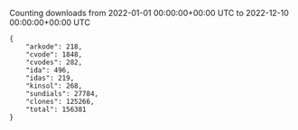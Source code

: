 
Counting downloads from 2022-01-01 00:00:00+00:00 UTC to 2022-12-10 00:00:00+00:00 UTC

```
{
    "arkode": 218,
    "cvode": 1848,
    "cvodes": 282,
    "ida": 496,
    "idas": 219,
    "kinsol": 268,
    "sundials": 27784,
    "clones": 125266,
    "total": 156381
}
```
